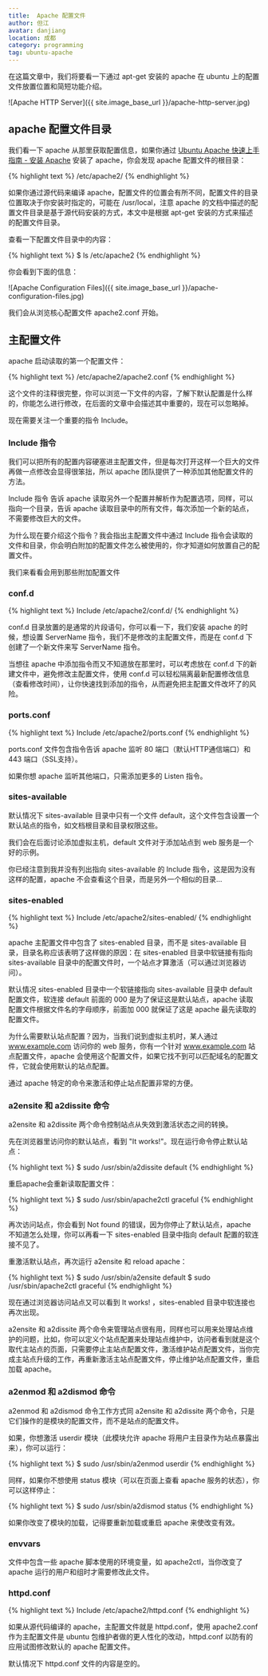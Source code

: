 ```yaml
---
title:  Apache 配置文件
author: 但江
avatar: danjiang
location: 成都
category: programming
tag: ubuntu-apache
---
```


在这篇文章中，我们将要看一下通过 apt-get 安装的 apache 在 ubuntu 上的配置文件放置位置和简短功能介绍。

![Apache HTTP Server]({{ site.image_base_url }}/apache-http-server.jpg)

## apache 配置文件目录

我们看一下 apache 从那里获取配置信息，如果你通过 [Ubuntu Apache 快速上手指南 - 安装 Apache][1] 安装了 apache，你会发现 apache 配置文件的根目录：

{% highlight text %}
/etc/apache2/
{% endhighlight %}

如果你通过源代码来编译 apache，配置文件的位置会有所不同，配置文件的目录位置取决于你安装时指定的，可能在 /usr/local，注意 apache 的文档中描述的配置文件目录是基于源代码安装的方式，本文中是根据 apt-get 安装的方式来描述的配置文件目录。

查看一下配置文件目录中的内容：

{% highlight text %}
$ ls /etc/apache2
{% endhighlight %}

你会看到下面的信息：

![Apache Configuration Files]({{ site.image_base_url }}/apache-configuration-files.jpg)

我们会从浏览核心配置文件 apache2.conf 开始。

## 主配置文件

apache 启动读取的第一个配置文件：

{% highlight text %}
/etc/apache2/apache2.conf
{% endhighlight %}

这个文件的注释很完整，你可以浏览一下文件的内容，了解下默认配置是什么样的，你能怎么进行修改，在后面的文章中会描述其中重要的，现在可以忽略掉。

现在需要关注一个重要的指令 Include。

### Include 指令

我们可以把所有的配置内容硬塞进主配置文件，但是每次打开这样一个巨大的文件再做一点修改会显得很笨拙，所以 apache 团队提供了一种添加其他配置文件的方法。

Include 指令 告诉 apache 读取另外一个配置并解析作为配置选项，同样，可以指向一个目录，告诉 apache 读取目录中的所有文件，每次添加一个新的站点，不需要修改巨大的文件。

为什么现在要介绍这个指令？我会指出主配置文件中通过 Include 指令会读取的文件和目录，你会明白附加的配置文件怎么被使用的，你才知道如何放置自己的配置文件。

我们来看看会用到那些附加配置文件

### conf.d

{% highlight text %}
Include /etc/apache2/conf.d/
{% endhighlight %}

conf.d 目录放置的是通常的片段语句，你可以看一下，我们安装 apache 的时候，想设置 ServerName 指令，我们不是修改的主配置文件，而是在 conf.d 下创建了一个新文件来写 ServerName 指令。

当想往 apache 中添加指令而又不知道放在那里时，可以考虑放在 conf.d 下的新建文件中，避免修改主配置文件，使用 conf.d 可以轻松隔离最新配置修改信息（查看修改时间），让你快速找到添加的指令，从而避免把主配置文件改坏了的风险。

### ports.conf

{% highlight text %}
Include /etc/apache2/ports.conf
{% endhighlight %}

ports.conf 文件包含指令告诉 apache 监听 80 端口（默认HTTP通信端口）和 443 端口（SSL支持）。

如果你想 apache 监听其他端口，只需添加更多的 Listen 指令。

### sites-available

默认情况下 sites-available 目录中只有一个文件 default，这个文件包含设置一个默认站点的指令，如文档根目录和目录权限这些。

我们会在后面讨论添加虚拟主机，default 文件对于添加站点到 web 服务是一个好的示例。

你已经注意到我并没有列出指向 sites-available 的 Include 指令，这是因为没有这样的配置，apache 不会查看这个目录，而是另外一个相似的目录...

### sites-enabled

{% highlight text %}
Include /etc/apache2/sites-enabled/
{% endhighlight %}

apache 主配置文件中包含了 sites-enabled 目录，而不是 sites-available 目录，目录名称应该表明了这样做的原因：在 sites-enabled 目录中软链接有指向 sites-available 目录中的配置文件时，一个站点才算激活（可以通过浏览器访问）。

默认情况 sites-enabled 目录中一个软链接指向 sites-available 目录中 default 配置文件，软连接 default 前面的 000 是为了保证这是默认站点，apache 读取配置文件根据文件名的字母顺序，前面加 000 就保证了这是 apache 最先读取的配置文件。

为什么需要默认站点配置？因为，当我们说到虚拟主机时，某人通过 www.example.com 访问你的 web 服务，你有一个针对 www.example.com 站点配置文件，apache 会使用这个配置文件，如果它找不到可以匹配域名的配置文件，它就会使用默认的站点配置。

通过 apache 特定的命令来激活和停止站点配置非常的方便。

### a2ensite 和 a2dissite 命令

a2ensite 和 a2dissite 两个命令控制站点从失效到激活状态之间的转换。

先在浏览器里访问你的默认站点，看到 "It works!"。现在运行命令停止默认站点：

{% highlight text %}
$ sudo /usr/sbin/a2dissite default
{% endhighlight %}

重启apache会重新读取配置文件：

{% highlight text %}
$ sudo /usr/sbin/apache2ctl graceful
{% endhighlight %}

再次访问站点，你会看到 Not found 的错误，因为你停止了默认站点，apache 不知道怎么处理，你可以再看一下 sites-enabled 目录中指向 default 配置的软连接不见了。

重激活默认站点，再次运行 a2ensite 和 reload apache：

{% highlight text %}
$ sudo /usr/sbin/a2ensite default
$ sudo /usr/sbin/apache2ctl graceful
{% endhighlight %}

现在通过浏览器访问站点又可以看到 It works! ，sites-enabled 目录中软连接也再次出现。

a2ensite 和 a2dissite 两个命令来管理站点很有用，同样也可以用来处理站点维护的问题，比如，你可以定义个站点配置来处理站点维护中，访问者看到就是这个取代主站点的页面，只需要停止主站点配置文件，激活维护站点配置文件，当你完成主站点升级的工作，再重新激活主站点配置文件，停止维护站点配置文件，重启加载 apache。

### a2enmod 和 a2dismod 命令

a2enmod 和 a2dismod 命令工作方式同 a2ensite 和 a2dissite 两个命令，只是它们操作的是模块的配置文件，而不是站点的配置文件。

如果，你想激活 userdir 模块（此模块允许 apache 将用户主目录作为站点暴露出来），你可以运行：

{% highlight text %}
$ sudo /usr/sbin/a2enmod userdir
{% endhighlight %}

同样，如果你不想使用 status 模块（可以在页面上查看 apache 服务的状态），你可以这样停止：

{% highlight text %}
$ sudo /usr/sbin/a2dismod status
{% endhighlight %}

如果你改变了模块的加载，记得要重新加载或重启 apache 来使改变有效。

### envvars

文件中包含一些 apache 脚本使用的环境变量，如 apache2ctl，当你改变了 apache 运行的用户和组时才需要修改此文件。

### httpd.conf

{% highlight text %}
Include /etc/apache2/httpd.conf
{% endhighlight %}

如果从源代码编译的 apache，主配置文件就是 httpd.conf，使用 apache2.conf  作为主配置文件是 ubuntu 包维护者做的更人性化的改动，httpd.conf 以防有的应用试图修改默认的 apache 配置文件。

默认情况下 httpd.conf 文件的内容是空的。

[1]: /programming/2015/11/14/apache-configuration-files-on-ubuntu/
